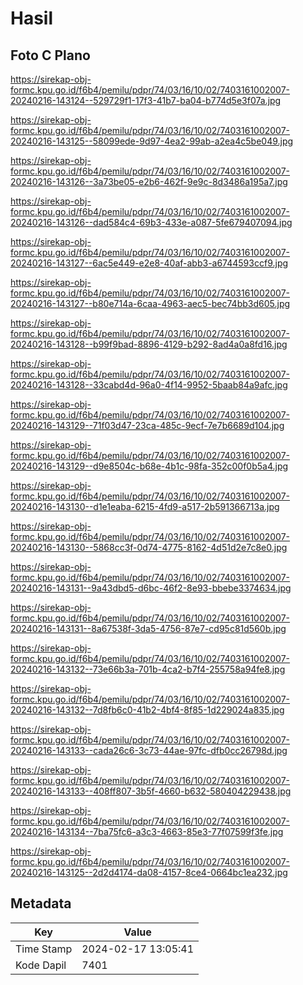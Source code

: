 # Hasil

## Foto C Plano

https://sirekap-obj-formc.kpu.go.id/f6b4/pemilu/pdpr/74/03/16/10/02/7403161002007-20240216-143124--529729f1-17f3-41b7-ba04-b774d5e3f07a.jpg

https://sirekap-obj-formc.kpu.go.id/f6b4/pemilu/pdpr/74/03/16/10/02/7403161002007-20240216-143125--58099ede-9d97-4ea2-99ab-a2ea4c5be049.jpg

https://sirekap-obj-formc.kpu.go.id/f6b4/pemilu/pdpr/74/03/16/10/02/7403161002007-20240216-143126--3a73be05-e2b6-462f-9e9c-8d3486a195a7.jpg

https://sirekap-obj-formc.kpu.go.id/f6b4/pemilu/pdpr/74/03/16/10/02/7403161002007-20240216-143126--dad584c4-69b3-433e-a087-5fe679407094.jpg

https://sirekap-obj-formc.kpu.go.id/f6b4/pemilu/pdpr/74/03/16/10/02/7403161002007-20240216-143127--6ac5e449-e2e8-40af-abb3-a6744593ccf9.jpg

https://sirekap-obj-formc.kpu.go.id/f6b4/pemilu/pdpr/74/03/16/10/02/7403161002007-20240216-143127--b80e714a-6caa-4963-aec5-bec74bb3d605.jpg

https://sirekap-obj-formc.kpu.go.id/f6b4/pemilu/pdpr/74/03/16/10/02/7403161002007-20240216-143128--b99f9bad-8896-4129-b292-8ad4a0a8fd16.jpg

https://sirekap-obj-formc.kpu.go.id/f6b4/pemilu/pdpr/74/03/16/10/02/7403161002007-20240216-143128--33cabd4d-96a0-4f14-9952-5baab84a9afc.jpg

https://sirekap-obj-formc.kpu.go.id/f6b4/pemilu/pdpr/74/03/16/10/02/7403161002007-20240216-143129--71f03d47-23ca-485c-9ecf-7e7b6689d104.jpg

https://sirekap-obj-formc.kpu.go.id/f6b4/pemilu/pdpr/74/03/16/10/02/7403161002007-20240216-143129--d9e8504c-b68e-4b1c-98fa-352c00f0b5a4.jpg

https://sirekap-obj-formc.kpu.go.id/f6b4/pemilu/pdpr/74/03/16/10/02/7403161002007-20240216-143130--d1e1eaba-6215-4fd9-a517-2b591366713a.jpg

https://sirekap-obj-formc.kpu.go.id/f6b4/pemilu/pdpr/74/03/16/10/02/7403161002007-20240216-143130--5868cc3f-0d74-4775-8162-4d51d2e7c8e0.jpg

https://sirekap-obj-formc.kpu.go.id/f6b4/pemilu/pdpr/74/03/16/10/02/7403161002007-20240216-143131--9a43dbd5-d6bc-46f2-8e93-bbebe3374634.jpg

https://sirekap-obj-formc.kpu.go.id/f6b4/pemilu/pdpr/74/03/16/10/02/7403161002007-20240216-143131--8a67538f-3da5-4756-87e7-cd95c81d560b.jpg

https://sirekap-obj-formc.kpu.go.id/f6b4/pemilu/pdpr/74/03/16/10/02/7403161002007-20240216-143132--73e66b3a-701b-4ca2-b7f4-255758a94fe8.jpg

https://sirekap-obj-formc.kpu.go.id/f6b4/pemilu/pdpr/74/03/16/10/02/7403161002007-20240216-143132--7d8fb6c0-41b2-4bf4-8f85-1d229024a835.jpg

https://sirekap-obj-formc.kpu.go.id/f6b4/pemilu/pdpr/74/03/16/10/02/7403161002007-20240216-143133--cada26c6-3c73-44ae-97fc-dfb0cc26798d.jpg

https://sirekap-obj-formc.kpu.go.id/f6b4/pemilu/pdpr/74/03/16/10/02/7403161002007-20240216-143133--408ff807-3b5f-4660-b632-580404229438.jpg

https://sirekap-obj-formc.kpu.go.id/f6b4/pemilu/pdpr/74/03/16/10/02/7403161002007-20240216-143134--7ba75fc6-a3c3-4663-85e3-77f07599f3fe.jpg

https://sirekap-obj-formc.kpu.go.id/f6b4/pemilu/pdpr/74/03/16/10/02/7403161002007-20240216-143125--2d2d4174-da08-4157-8ce4-0664bc1ea232.jpg


## Metadata

| Key        | Value               |
| ---------- | ------------------- |
| Time Stamp | 2024-02-17 13:05:41 |
| Kode Dapil | 7401                |




